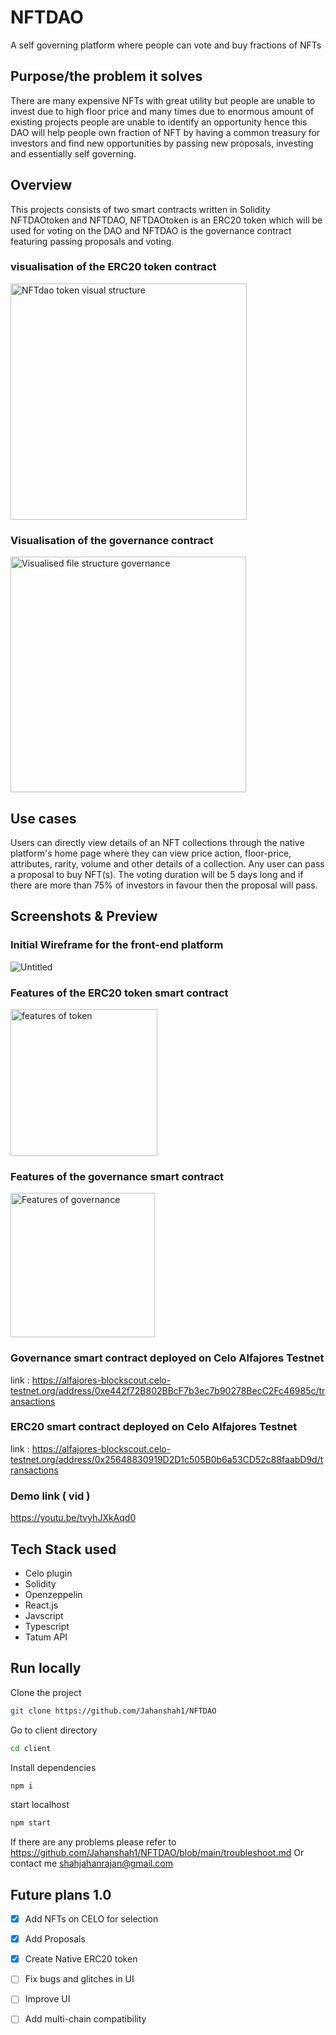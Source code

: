 # NFTDAO
A self governing platform where people can vote and buy fractions of NFTs 

## Purpose/the problem it solves
There are many expensive NFTs with great utility but people are unable to invest due to high floor price and many times due to enormous amount of existing projects people are unable to identify an opportunity hence this DAO will help people own fraction of NFT by having a common treasury for investors and find new opportunities by passing new proposals, investing and essentially self governing.

## Overview 
This projects consists of two smart contracts written in Solidity NFTDAOtoken and NFTDAO, NFTDAOtoken is an ERC20 token which will be used for voting on the DAO and NFTDAO is the governance contract featuring passing proposals and voting. 
### visualisation of the ERC20 token contract
<img width="378" alt="NFTdao token visual structure" src="https://user-images.githubusercontent.com/92823408/180609056-bb329037-da4d-4272-b49e-ff3bf17a446a.PNG">

### Visualisation of the governance contract 
<img width="377" alt="Visualised file structure governance" src="https://user-images.githubusercontent.com/92823408/180609074-10976913-6828-40c4-8eda-ea18c1cef69b.PNG">


## Use cases 
Users can directly view details of an NFT collections through the native platform's home page where they can view price action, floor-price, attributes, rarity, volume and other details of a collection. Any user can pass a proposal to buy NFT(s). The voting duration will be 5 days long and if there are more than 75% of investors in favour then the proposal will pass. 

## Screenshots & Preview 

### Initial Wireframe for the front-end platform 
![Untitled](https://user-images.githubusercontent.com/92823408/181214115-5af08f2a-edcf-497c-9f07-75cc00bae1e7.png)


### Features of the ERC20 token smart contract 
<img width="235" alt="features of token" src="https://user-images.githubusercontent.com/92823408/180609384-dd7c35cb-5f2f-40d9-9269-51e89b5302eb.PNG">

### Features of the governance smart contract 
<img width="231" alt="Features of governance" src="https://user-images.githubusercontent.com/92823408/180609401-2a36c59c-ad56-4bff-a0d4-872a6d28fee9.PNG">

### Governance smart contract deployed on Celo Alfajores Testnet
link : https://alfajores-blockscout.celo-testnet.org/address/0xe442f72B802BBcF7b3ec7b90278BecC2Fc46985c/transactions



### ERC20 smart contract deployed on Celo Alfajores Testnet
link : https://alfajores-blockscout.celo-testnet.org/address/0x25648830919D2D1c505B0b6a53CD52c88faabD9d/transactions

### Demo link ( vid )
https://youtu.be/tvyhJXkAqd0


## Tech Stack used 
- Celo plugin
- Solidity 
- Openzeppelin 
- React.js
- Javscript 
- Typescript 
- Tatum API

## Run locally 
Clone the project 
```bash 
git clone https://github.com/Jahanshah1/NFTDAO
```
Go to client directory 
```bash 
cd client
```
Install dependencies 
```bash 
npm i 
```
start localhost 
```bash 
npm start
```
If there are any problems please refer to https://github.com/Jahanshah1/NFTDAO/blob/main/troubleshoot.md 
Or contact me shahjahanrajan@gmail.com

## Future plans 1.0
- [x] Add NFTs on CELO for selection 
- [x] Add Proposals 
- [x] Create Native ERC20 token
- [ ] Fix bugs and glitches in UI
- [ ] Improve UI
- [ ] Add multi-chain compatibility 
   
